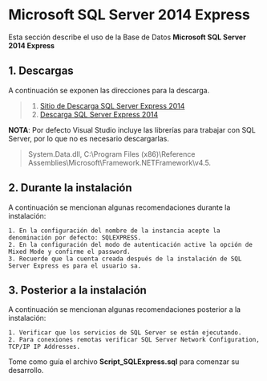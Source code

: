 # Microsoft SQL Server 2014 Express

Esta sección describe el uso de la Base de Datos **Microsoft SQL Server 2014 Express**

## 1. Descargas

A continuación se exponen las direcciones para la descarga.

> 1. [Sitio de Descarga SQL Server Express 2014](https://www.microsoft.com/es-mx/download/details.aspx?id=53167)
> 2. [Descarga SQL Server Express 2014](https://download.microsoft.com/download/E/7/F/E7F2DCDF-BB7A-4929-BCA6-90B25D504E4F/SQLEXPR_x64_ESN.exe)

**NOTA**: Por defecto Visual Studio incluye las librerías para trabajar con SQL Server, por lo que no es necesario descargarlas.

> System.Data.dll, C:\Program Files (x86)\Reference Assemblies\Microsoft\Framework\.NETFramework\v4.5.

## 2. Durante la instalación

A continuación se mencionan algunas recomendaciones durante la instalación:

```
1. En la configuración del nombre de la instancia acepte la denominación por defecto: SQLEXPRESS.
2. En la configuración del modo de autenticación active la opción de Mixed Mode y confirme el password.
3. Recuerde que la cuenta creada después de la instalación de SQL Server Express es para el usuario sa.
```

## 3. Posterior a la instalación

A continuación se mencionan algunas recomendaciones posterior a la instalación:

```
1. Verificar que los servicios de SQL Server se están ejecutando.
2. Para conexiones remotas verificar SQL Server Network Configuration, TCP/IP IP Addresses.
```

Tome como guía el archivo **Script_SQLExpress.sql** para comenzar su desarrollo.